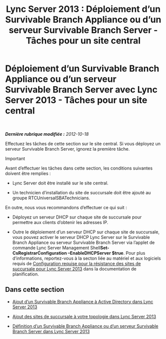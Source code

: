 ﻿---
title: 'Lync Server 2013 : Déploiement d’un Survivable Branch Appliance ou d’un serveur Survivable Branch Server - Tâches pour un site central'
TOCTitle: Déploiement d’un Survivable Branch Appliance ou d’un serveur Survivable Branch Server - Tâches pour un site central
ms:assetid: 0f631a36-fc2e-41cd-8a0d-f27e84f4a89e
ms:mtpsurl: https://technet.microsoft.com/fr-fr/library/Gg398189(v=OCS.15)
ms:contentKeyID: 49296271
ms.date: 05/20/2016
mtps_version: v=OCS.15
ms.translationtype: HT
---

# Déploiement d’un Survivable Branch Appliance ou d’un serveur Survivable Branch Server avec Lync Server 2013 - Tâches pour un site central

 

_**Dernière rubrique modifiée :** 2012-10-18_

Effectuez les tâches de cette section sur le site central. Si vous déployez un serveur Survivable Branch Server, ignorez la première tâche.

> [!important]  
> Avant d’effectuer les tâches dans cette section, les conditions suivantes doivent être remplies :
> <ul>
> <li><p>Lync Server doit être installé sur le site central.</p></li>
> <li><p>Un technicien d’installation du site de succursale doit être ajouté au groupe RTCUniversalSBATechnicians.</p></li></ul>
> En outre, nous vous recommandons d’effectuer ce qui suit :
> <ul>
> <li><p>Déployez un serveur DHCP sur chaque site de succursale pour permettre aux clients d’obtenir les adresses IP.</p></li>
> <li><p>Outre le déploiement d’un serveur DHCP sur chaque site de succursale, vous pouvez activer le serveur DHCP Lync Server sur le Survivable Branch Appliance ou serveur Survivable Branch Server via l’applet de commande Lync Server Management Shell<strong>Set-CsRegistrarConfiguration –EnableDHCPServer $true</strong>. Pour plus d’informations, reportez-vous à la secton liée au matériel et aux logiciels requis de <a href="lync-server-2013-branch-site-resiliency-requirements.md">Configuration requise pour la résistance des sites de succursale pour Lync Server 2013</a> dans la documentation de planification.</p></li></ul>


## Dans cette section

  - [Ajout d’un Survivable Branch Appliance à Active Directory dans Lync Server 2013](lync-server-2013-add-a-survivable-branch-appliance-to-active-directory.md)

  - [Ajout des sites de succursale à votre topologie dans Lync Server 2013](lync-server-2013-add-branch-sites-to-your-topology.md)

  - [Définition d’un Survivable Branch Appliance ou d’un serveur Survivable Branch Server dans Lync Server 2013](lync-server-2013-define-a-survivable-branch-appliance-or-server.md)

